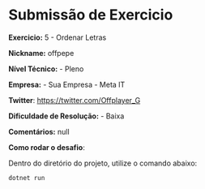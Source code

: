 # Submissão de Exercicio

**Exercicio:** 5 - Ordenar Letras

**Nickname:** offpepe

**Nível Técnico:** - Pleno

**Empresa:** - Sua Empresa - Meta IT

**Twitter**: https://twitter.com/Offplayer_G

**Dificuldade de Resolução:** - Baixa

**Comentários:** null

**Como rodar o desafio**:

Dentro do diretório do projeto, utilize o comando abaixo:
```bash
dotnet run
```